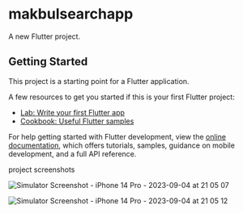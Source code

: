 # makbulsearchapp

A new Flutter project.

## Getting Started

This project is a starting point for a Flutter application.

A few resources to get you started if this is your first Flutter project:

- [Lab: Write your first Flutter app](https://docs.flutter.dev/get-started/codelab)
- [Cookbook: Useful Flutter samples](https://docs.flutter.dev/cookbook)

For help getting started with Flutter development, view the
[online documentation](https://docs.flutter.dev/), which offers tutorials,
samples, guidance on mobile development, and a full API reference.

project screenshots

![Simulator Screenshot - iPhone 14 Pro - 2023-09-04 at 21 05 07](https://github.com/swiftdevc/makbulsearchapp/assets/132974078/5a43410d-d0eb-4a95-a253-7d250a840a19)

![Simulator Screenshot - iPhone 14 Pro - 2023-09-04 at 21 05 12](https://github.com/swiftdevc/makbulsearchapp/assets/132974078/9d7a24f3-c4d4-4357-9848-e07b30a8fbf5)
